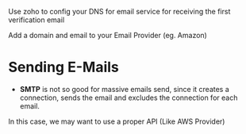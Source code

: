 Use zoho to config your DNS for email service for receiving the first verification email

Add a domain and email to your Email Provider (eg. Amazon)

# Sending E-Mails

- **SMTP** is not so good for massive emails send, since it creates a connection, sends the email and excludes the connection for each email.

In this case, we may want to use a proper API (Like AWS Provider)
